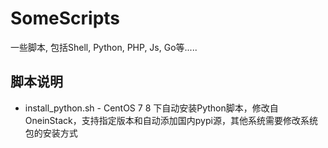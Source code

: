 # SomeScripts
一些脚本, 包括Shell, Python, PHP, Js, Go等.....

## 脚本说明

* install_python.sh - CentOS 7 8 下自动安装Python脚本，修改自OneinStack，支持指定版本和自动添加国内pypi源，其他系统需要修改系统包的安装方式

